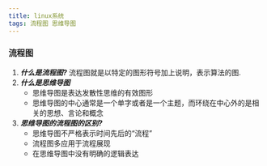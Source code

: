 ```yaml
---
title: linux系统
tags: 流程图 思维导图
---
```


### 流程图  

1. ***什么是流程图?***
	流程图就是以特定的图形符号加上说明，表示算法的图.
2. ***什么是思维导图***
	- 思维导图是表达发散性思维的有效图形 
	- 思维导图的中心通常是一个单字或者是一个主题，而环绕在中心外的是相关的思想、言论和概念
3. ***思维导图的流程图的区别?***
	- 思维导图不严格表示时间先后的“流程”
	- 流程图多应用于流程展现
	- 在思维导图中没有明确的逻辑表达
